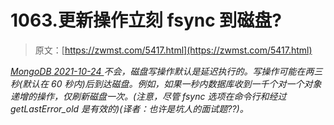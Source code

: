 <!--yml
category: 未分类
date: 0001-01-01 00:00:00
--->

# 1063.更新操作立刻 fsync 到磁盘?

> 原文：[https://zwmst.com/5417.html](https://zwmst.com/5417.html)

   [ *MongoDB* ](https://zwmst.com/mongodb)*[ <time datetime="2021-10-24T23:22:42+08:00"> 2021-10-24 </time> ](https://zwmst.com/5417.html)  不会，磁盘写操作默认是延迟执行的。写操作可能在两三秒(默认在 60 秒内)后到达磁盘。例如，如果一秒内数据库收到一千个对一个对象递增的操作，仅刷新磁盘一次。(注意，尽管 fsync 选项在命令行和经过 getLastError_old 是有效的)(译者：也许是坑人的面试题??)。*